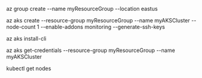 az group create --name myResourceGroup --location eastus

az aks create --resource-group myResourceGroup --name myAKSCluster --node-count 1 --enable-addons monitoring --generate-ssh-keys


az aks install-cli



az aks get-credentials --resource-group myResourceGroup --name myAKSCluster


kubectl get nodes


